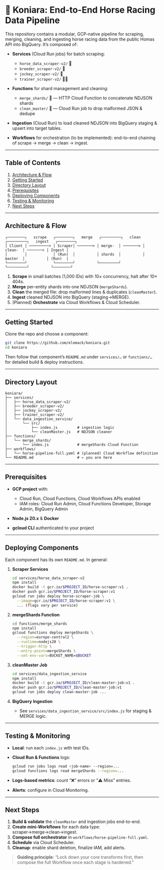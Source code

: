 # 🐴 Koniara: End-to-End Horse Racing Data Pipeline

This repository contains a modular, GCP-native pipeline for scraping, merging, cleaning, and ingesting horse racing data from the public Homas API into BigQuery. It’s composed of:

- **Services** (Cloud Run jobs) for batch scraping:  
  - `horse_data_scraper-v2/` 🐎  
  - `breeder_scraper-v2/` 🐄  
  - `jockey_scraper-v2/` 🏇  
  - `trainer_scraper-v2/` 🧑‍🌾  

- **Functions** for shard management and cleaning:  
  - `merge_shards/` 🔗 — HTTP Cloud Function to concatenate NDJSON shards  
  - `clean_master/` 🧹 — Cloud Run job to drop malformed JSON & dedupe  

- **Ingestion** (Cloud Run) to load cleaned NDJSON into BigQuery staging & upsert into target tables.

- **Workflows** for orchestration (to be implemented): end-to-end chaining of scrape → merge → clean → ingest.

---

## Table of Contents

1. [Architecture & Flow](#architecture--flow)  
2. [Getting Started](#getting-started)  
3. [Directory Layout](#directory-layout)  
4. [Prerequisites](#prerequisites)  
5. [Deploying Components](#deploying-components)  
6. [Testing & Monitoring](#testing-monitoring)  
7. [Next Steps](#next-steps)  

---

## Architecture & Flow

```text
┌────────┐   scrape   ┌────────┐   merge   ┌─────────┐   clean   ┌─────────┐   ingest   ┌────────┐
│ Client │ ─────────> │ Scraper│ ───────> │ merge-  │ ───────> │ clean-  │ ───────> │ Ingest │
│        │            │ (Run)  │          │ shards  │          │ master  │          │ (Run)  │
└────────┘            └────────┘          └─────────┘          └─────────┘          └────────┘
````

1. **Scrape** in small batches (1,000 IDs) with 10× concurrency, halt after 10× 404s.
2. **Merge** per-entity shards into one NDJSON (`mergeShards`).
3. **Clean** the merged file: drop malformed lines & duplicates (`cleanMaster`).
4. **Ingest** cleaned NDJSON into BigQuery (staging→MERGE).
5. (Planned) **Orchestrate** via Cloud Workflows & Cloud Scheduler.

---

## Getting Started

Clone the repo and choose a component:

```bash
git clone https://github.com/elomack/koniara.git
cd koniara
```

Then follow that component’s `README.md` under `services/…` or `functions/…` for detailed build & deploy instructions.

---

## Directory Layout

```
koniara/
├── services/
│   ├── horse_data_scraper-v2/
│   ├── breeder_scraper-v2/
│   ├── jockey_scraper-v2/
│   ├── trainer_scraper-v2/
│   └── data_ingestion_service/
│       └── src/
│           ├── index.js         # ingestion logic
│           └── cleanMaster.js   # NDJSON cleaner
├── functions/
│   └── merge_shards/
│       └── index.js             # mergeShards Cloud Function
├── workflows/
│   └── horse-pipeline-full.yaml # (planned) Cloud Workflow definition
└── README.md                    # ← you are here
```

---

## Prerequisites

* **GCP project** with:

  * Cloud Run, Cloud Functions, Cloud Workflows APIs enabled
  * IAM roles: Cloud Run Admin, Cloud Functions Developer, Storage Admin, BigQuery Admin
* **Node.js 20.x** & **Docker**
* **gcloud CLI** authenticated to your project

---

## Deploying Components

Each component has its own `README.md`. In general:

1. **Scraper Services**

   ```bash
   cd services/horse_data_scraper-v2
   npm install
   docker build -t gcr.io/$PROJECT_ID/horse-scraper:v1 .
   docker push gcr.io/$PROJECT_ID/horse-scraper:v1
   gcloud run jobs deploy horse-scraper-job \
     --image=gcr.io/$PROJECT_ID/horse-scraper:v1 \
     ... (flags vary per service)
   ```

2. **mergeShards Function**

   ```bash
   cd functions/merge_shards
   npm install
   gcloud functions deploy mergeShards \
     --region=europe-central2 \
     --runtime=nodejs20 \
     --trigger-http \
     --entry-point=mergeShards \
     --set-env-vars=BUCKET_NAME=$BUCKET
   ```

3. **cleanMaster Job**

   ```bash
   cd services/data_ingestion_service
   npm install
   docker build -t gcr.io/$PROJECT_ID/clean-master-job:v1 .
   docker push gcr.io/$PROJECT_ID/clean-master-job:v1
   gcloud run jobs deploy clean-master-job ...
   ```

4. **BigQuery Ingestion**

   * See `services/data_ingestion_service/src/index.js` for staging & MERGE logic.

---

## Testing & Monitoring

* **Local**: run each `index.js` with test IDs.
* **Cloud Run & Functions** logs:

  ```bash
  gcloud run jobs logs read <job-name> --region=...  
  gcloud functions logs read mergeShards --region=...
  ```
* **Logs-based metrics**: count “❌” errors or “⚠️ Miss” entries.
* **Alerts**: configure in Cloud Monitoring.

---

## Next Steps

1. **Build & validate** the `cleanMaster` and ingestion jobs end-to-end.
2. **Create mini-Workflows** for each data type: scraper→merge→clean→ingest.
3. **Compose full orchestrator** in `workflows/horse-pipeline-full.yaml`.
4. **Schedule** via Cloud Scheduler.
5. **Cleanup**: enable shard deletion, finalize IAM, add alerts.

> **Guiding principle**: “Lock down your core transforms first, then compose the full Workflow once each stage is hardened.”

```
